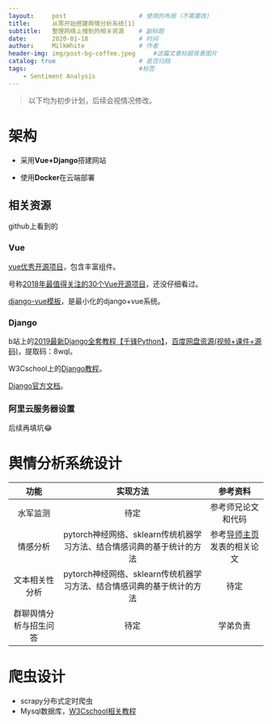 ```yaml
---
layout:     post                    # 使用的布局（不需要改）
title:      从零开始搭建舆情分析系统[1]
subtitle:   整理网络上搜到的相关资源 	# 副标题
date:       2020-01-18              # 时间
author:     MilkWhite               # 作者
header-img: img/post-bg-coffee.jpeg    	#这篇文章标题背景图片
catalog: true                       # 是否归档
tags:                               #标签
    - Sentiment Analysis
---
```

> 以下均为初步计划，后续会视情况修改。

# 架构
* 采用**Vue+Django**搭建网站

* 使用**Docker**在云端部署


## 相关资源
github上看到的

### Vue
[vue优秀开源项目](https://github.com/PanJiaChen/vue-element-admin)，包含丰富组件。

号称[2018年最值得关注的30个Vue开源项目](https://blog.fundebug.com/2018/05/29/30-amazing-vuejs-open-source/)，还没仔细看过。

[django-vue模板](https://github.com/gtalarico/django-vue-template)，是最小化的django+vue系统。

### Django

b站上的[2019最新Django全套教程【千锋Python】](https://www.bilibili.com/video/av57516522?p=1)，[百度网盘资源(视频+课件+源码)](https://pan.baidu.com/s/1yfWuClO00FpU3uCQtRiwbg)，提取码：8wql。

W3Cschool上的[Django教程](https://www.w3cschool.cn/django/django-first-app.html)。

[Django官方文档](https://docs.djangoproject.com/en/3.0/contents/)。

### 阿里云服务器设置
后续再填坑😂

# 舆情分析系统设计

|	功能		|	实现方法		|	参考资料		|
|	:----:	|	:----:	|	:----:		|
|	水军监测	|	待定		|	参考师兄论文和代码		|
|	情感分析	|	pytorch神经网络、sklearn传统机器学习方法、结合情感词典的基于统计的方法	|	参考[导师主页](http://www.hitsz.edu.cn/teacher/view/id-492.html)发表的相关论文	|	
|	文本相关性分析	|	pytorch神经网络、sklearn传统机器学习方法、结合情感词典的基于统计的方法	|	待定		|
|	群聊舆情分析与招生问答	|	待定		|	学弟负责		|


# 爬虫设计
* scrapy分布式定时爬虫
* Mysql数据库，[W3Cschool相关教程](https://www.w3cschool.cn/mysql/mysql-install.html)











